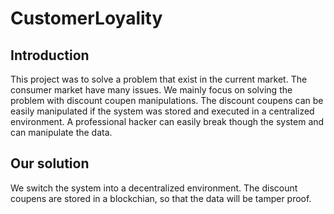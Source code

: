 # CustomerLoyality

## Introduction

This project was to solve a problem that exist in the current market. The consumer market have many issues. We mainly focus on
solving the problem with discount coupen manipulations. The discount coupens can be easily manipulated if the system was stored
and executed in a centralized environment. A professional hacker can easily break though the system and can manipulate the data.


## Our solution

We switch the system into a decentralized environment. The discount coupens are stored in a blockchian, so that the data will
be tamper proof.


